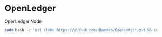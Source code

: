 # OpenLedger
OpenLedger Node 
```bash
sudo bash -c 'git clone https://github.com/dknodes/OpenLedger.git && cd OpenLedger && chmod ugo+x OpenLedger.sh && ./OpenLedger.sh'
```
